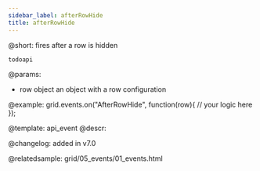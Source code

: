 ```yaml
---
sidebar_label: afterRowHide
title: afterRowHide
---          
```


@short: fires after a row is hidden

```todoapi ```

@params: 
- row   object  an object with a row configuration

@example:
grid.events.on("AfterRowHide", function(row){
    // your logic here
});


@template: api_event
@descr:

@changelog: added in v7.0

@relatedsample: grid/05_events/01_events.html


